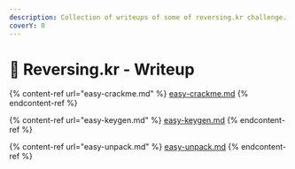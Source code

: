 ```yaml
---
description: Collection of writeups of some of reversing.kr challenge.
coverY: 0
---
```


# 💾 Reversing.kr - Writeup

&#x20;

{% content-ref url="easy-crackme.md" %}
[easy-crackme.md](easy-crackme.md)
{% endcontent-ref %}

{% content-ref url="easy-keygen.md" %}
[easy-keygen.md](easy-keygen.md)
{% endcontent-ref %}

{% content-ref url="easy-unpack.md" %}
[easy-unpack.md](easy-unpack.md)
{% endcontent-ref %}

